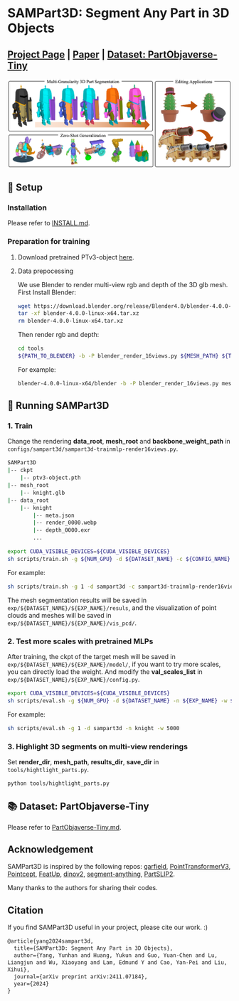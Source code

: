 # SAMPart3D: Segment Any Part in 3D Objects

## [Project Page](https://yhyang-myron.github.io/SAMPart3D-website/) | [Paper](https://arxiv.org/abs/2411.07184v1) | [Dataset: PartObjaverse-Tiny](PartObjaverse-Tiny/PartObjaverse-Tiny.md)

![](assets/teaser.png)

## 🔧 Setup

### Installation
Please refer to [INSTALL.md](INSTALL.md).

### Preparation for training

1. Download pretrained PTv3-object [here](https://huggingface.co/yhyang-myron/SAMPart3D).

2. Data prepocessing

    We use Blender to render multi-view rgb and depth of the 3D glb mesh. First Install Blender:
    ```bash
    wget https://download.blender.org/release/Blender4.0/blender-4.0.0-linux-x64.tar.xz
    tar -xf blender-4.0.0-linux-x64.tar.xz
    rm blender-4.0.0-linux-x64.tar.xz
    ```
    Then render rgb and depth:
    ```bash
    cd tools
    ${PATH_TO_BLENDER} -b -P blender_render_16views.py ${MESH_PATH} ${TYPES} ${OUTPUT_PATH}
    ```   
    For example:
    ```bash
    blender-4.0.0-linux-x64/blender -b -P blender_render_16views.py mesh_root/knight.glb glb data_root/knight
    ```

## 🚀 Running SAMPart3D
### 1. Train
Change the rendering **data_root**, **mesh_root** and **backbone_weight_path** in `configs/sampart3d/sampart3d-trainmlp-render16views.py`.
```bash
SAMPart3D
|-- ckpt
    |-- ptv3-object.pth
|-- mesh_root
    |-- knight.glb
|-- data_root
    |-- knight
        |-- meta.json
        |-- render_0000.webp
        |-- depth_0000.exr
        ...
```

```bash
export CUDA_VISIBLE_DEVICES=${CUDA_VISIBLE_DEVICES}
sh scripts/train.sh -g ${NUM_GPU} -d ${DATASET_NAME} -c ${CONFIG_NAME} -n ${EXP_NAME} -o ${OBJECT_UID}
```
For example:
```bash
sh scripts/train.sh -g 1 -d sampart3d -c sampart3d-trainmlp-render16views -n knight -o knight
```

The mesh segmentation results will be saved in `exp/${DATASET_NAME}/${EXP_NAME}/resuls`, and the visualization of point clouds and meshes will be saved in `exp/${DATASET_NAME}/${EXP_NAME}/vis_pcd/`.

### 2. Test more scales with pretrained MLPs
After training, the ckpt of the target mesh will be saved in `exp/${DATASET_NAME}/${EXP_NAME}/model/`, if you want to try more scales, you can directly load the weight. And modify the **val_scales_list** in `exp/${DATASET_NAME}/${EXP_NAME}/config.py`.

```bash
export CUDA_VISIBLE_DEVICES=${CUDA_VISIBLE_DEVICES}
sh scripts/eval.sh -g ${NUM_GPU} -d ${DATASET_NAME} -n ${EXP_NAME} -w ${WEIGHT_NAME}
```
For example:
```bash
sh scripts/eval.sh -g 1 -d sampart3d -n knight -w 5000
```

### 3. Highlight 3D segments on multi-view renderings
Set **render_dir**, **mesh_path**, **results_dir**, **save_dir** in `tools/hightlight_parts.py`.
```bash
python tools/hightlight_parts.py
```

## 📚 Dataset: PartObjaverse-Tiny
Please refer to [PartObjaverse-Tiny.md](PartObjaverse-Tiny/PartObjaverse-Tiny.md).

## Acknowledgement
SAMPart3D is inspired by the following repos: [garfield](https://github.com/chungmin99/garfield), [PointTransformerV3](https://github.com/Pointcept/PointTransformerV3), [Pointcept](https://github.com/Pointcept/Pointcept), [FeatUp](https://github.com/mhamilton723/FeatUp), [dinov2](https://github.com/facebookresearch/dinov2), [segment-anything](https://github.com/facebookresearch/segment-anything), [PartSLIP2](https://github.com/zyc00/PartSLIP2).

Many thanks to the authors for sharing their codes.

## Citation
If you find SAMPart3D useful in your project, please cite our work. :)
```
@article{yang2024sampart3d,
  title={SAMPart3D: Segment Any Part in 3D Objects},
  author={Yang, Yunhan and Huang, Yukun and Guo, Yuan-Chen and Lu, Liangjun and Wu, Xiaoyang and Lam, Edmund Y and Cao, Yan-Pei and Liu, Xihui},
  journal={arXiv preprint arXiv:2411.07184},
  year={2024}
}
```